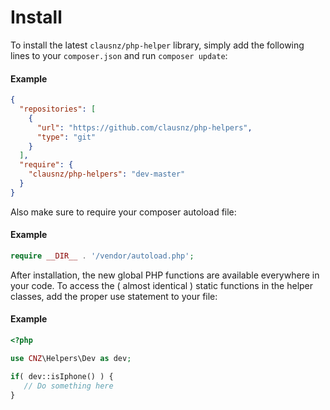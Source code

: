 # Install

To install the latest `clausnz/php-helper` library, simply add the following lines to your `composer.json` and run `composer update`: 

#### Example
```json
{
  "repositories": [
    {
      "url": "https://github.com/clausnz/php-helpers",
      "type": "git"
    }
  ],
  "require": {
    "clausnz/php-helpers": "dev-master"
  }
}
```

Also make sure to require your composer autoload file:

#### Example
```php
require __DIR__ . '/vendor/autoload.php';
```

After installation, the new global PHP functions are available everywhere in your code. To access the ( almost identical ) static functions in the helper classes, add the proper use statement to your file:

#### Example
 ```php
 <?php
 
use CNZ\Helpers\Dev as dev;

if( dev::isIphone() ) {
    // Do something here
}
 ```
 
